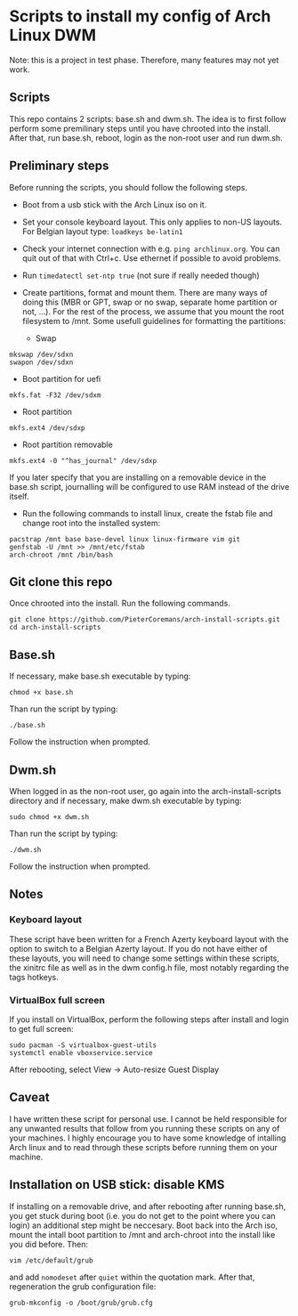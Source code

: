 # Scripts to install my config of Arch Linux DWM
Note: this is a project in test phase. Therefore, many features may not yet work.

## Scripts
This repo contains 2 scripts: base.sh and dwm.sh.
The idea is to first follow perform some premilinary steps until you have chrooted into the install. After that, run base.sh, reboot, login as the non-root user and run dwm.sh.

## Preliminary steps
Before running the scripts, you should follow the following steps.
- Boot from a usb stick with the Arch Linux iso on it.
- Set your console keyboard layout. This only applies to non-US layouts. For Belgian layout type: `loadkeys be-latin1`
- Check your internet connection with e.g. `ping archlinux.org`. You can quit out of that with Ctrl+c. Use ethernet if possible to avoid problems.
- Run `timedatectl set-ntp true` (not sure if really needed though)
- Create partitions, format and mount them. There are many ways of doing this (MBR or GPT, swap or no swap, separate home partition or not, ...). For the rest of the process, we assume that you mount the root filesystem to /mnt.
Some usefull guidelines for formatting the partitions:

   - Swap
```
mkswap /dev/sdxn
swapon /dev/sdxn
```

   - Boot partition for uefi
```
mkfs.fat -F32 /dev/sdxm
```

   - Root partition
```
mkfs.ext4 /dev/sdxp
```
   - Root partition removable
```
mkfs.ext4 -0 "^has_journal" /dev/sdxp
```

If you later specify that you are installing on a removable device in the base.sh script, journalling will be configured to use RAM instead of the drive itself. 

- Run the following commands to install linux, create the fstab file and change root into the installed system:
```
pacstrap /mnt base base-devel linux linux-firmware vim git
genfstab -U /mnt >> /mnt/etc/fstab
arch-chroot /mnt /bin/bash
```
## Git clone this repo
Once chrooted into the install. Run the following commands.
```
git clone https://github.com/PieterCoremans/arch-install-scripts.git
cd arch-install-scripts
```

## Base.sh
If necessary, make base.sh executable by typing:
```
chmod +x base.sh
```

Than run the script by typing:
```
./base.sh
```
Follow the instruction when prompted.

## Dwm.sh
When logged in as the non-root user, go again into the arch-install-scripts directory and if necessary, make dwm.sh executable by typing:
```
sudo chmod +x dwm.sh
```

Than run the script by typing:
```
./dwm.sh
```
Follow the instruction when prompted.

## Notes

### Keyboard layout
These script have been written for a French Azerty keyboard layout with the option to switch to a Belgian Azerty layout. If you do not have either of these layouts, you will need to change some settings within these scripts, the xinitrc file  as well as in the dwm config.h file, most notably regarding the tags hotkeys.

### VirtualBox full screen
If you install on VirtualBox, perform the following steps after install and login to get full screen:
```
sudo pacman -S virtualbox-guest-utils
systemctl enable vboxservice.service
```
After rebooting, select View -> Auto-resize Guest Display

## Caveat
I have written these script for personal use. I cannot be held responsible for any unwanted results that follow from you running these scripts on any of your machines. I highly encourage you to have some knowledge of intalling Arch linux and to read through these scripts before running them on your machine.

## Installation on USB stick: disable KMS
If installing on a removable drive, and after rebooting after running base.sh, you get stuck during boot (i.e. you do not get to the point where you can login) an additional step might be neccesary.
Boot back into the Arch iso, mount the intall boot partition to /mnt and arch-chroot into the install like you did before. Then:
```
vim /etc/default/grub
```
and add `nomodeset` after `quiet` within the quotation mark. After that, regeneration the grub configuration file:
```
grub-mkconfig -o /boot/grub/grub.cfg
```
